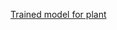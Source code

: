 [Trained model for plant](https://drive.google.com/file/d/19nT3BSfhzqXXs3zj3tGVFBOpC9hupgrC/view?usp=drive_link)
